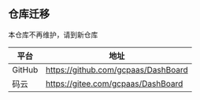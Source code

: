 ## 仓库迁移

本仓库不再维护，请到新仓库 

| 平台   | 地址                                |
| ------ | ----------------------------------- |
| GitHub | https://github.com/gcpaas/DashBoard |
| 码云   | https://gitee.com/gcpaas/DashBoard  |
